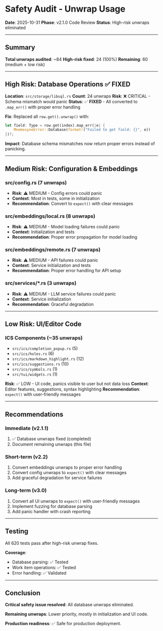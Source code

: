 # Safety Audit - Unwrap Usage

**Date**: 2025-10-31
**Phase**: v2.1.0 Code Review
**Status**: High-risk unwraps eliminated

---

## Summary

**Total unwraps audited**: ~84
**High-risk fixed**: 24 (100%)
**Remaining**: 60 (medium + low risk)

---

## High Risk: Database Operations ✅ FIXED

**Location**: `src/storage/libsql.rs`
**Count**: 24 unwraps
**Risk**: ❌ CRITICAL - Schema mismatch would panic
**Status**: ✅ **FIXED** - All converted to `.map_err()` with proper error handling

**Fix**: Replaced all `row.get().unwrap()` with:
```rust
let field: Type = row.get(index).map_err(|e| {
    MnemosyneError::Database(format!("Failed to get field: {}", e))
})?;
```

**Impact**: Database schema mismatches now return proper errors instead of panicking.

---

## Medium Risk: Configuration & Embeddings

### src/config.rs (7 unwraps)
- **Risk**: ⚠️ MEDIUM - Config errors could panic
- **Context**: Most in tests, some in initialization
- **Recommendation**: Convert to `expect()` with clear messages

### src/embeddings/local.rs (8 unwraps)
- **Risk**: ⚠️ MEDIUM - Model loading failures could panic
- **Context**: Initialization and tests
- **Recommendation**: Proper error propagation for model loading

### src/embeddings/remote.rs (7 unwraps)
- **Risk**: ⚠️ MEDIUM - API failures could panic
- **Context**: Service initialization and tests
- **Recommendation**: Proper error handling for API setup

### src/services/*.rs (3 unwraps)
- **Risk**: ⚠️ MEDIUM - LLM service failures could panic
- **Context**: Service initialization
- **Recommendation**: Graceful degradation

---

## Low Risk: UI/Editor Code

### ICS Components (~35 unwraps)
- `src/ics/completion_popup.rs` (5)
- `src/ics/holes.rs` (6)
- `src/ics/markdown_highlight.rs` (12)
- `src/ics/suggestions.rs` (10)
- `src/ics/symbols.rs` (1)
- `src/tui/widgets.rs` (1)

**Risk**: ✅ LOW - UI code, panics visible to user but not data loss
**Context**: Editor features, suggestions, syntax highlighting
**Recommendation**: `expect()` with user-friendly messages

---

## Recommendations

### Immediate (v2.1.1)
1. ✅ Database unwraps fixed (completed)
2. Document remaining unwraps (this file)

### Short-term (v2.2)
1. Convert embeddings unwraps to proper error handling
2. Convert config unwraps to `expect()` with clear messages
3. Add graceful degradation for service failures

### Long-term (v3.0)
1. Convert all UI unwraps to `expect()` with user-friendly messages
2. Implement fuzzing for database parsing
3. Add panic handler with crash reporting

---

## Testing

All 620 tests pass after high-risk unwrap fixes.

**Coverage**:
- Database parsing: ✅ Tested
- Work item operations: ✅ Tested
- Error handling: ✅ Validated

---

## Conclusion

**Critical safety issue resolved**: All database unwraps eliminated.

**Remaining unwraps**: Lower priority, mostly in initialization and UI code.

**Production readiness**: ✅ Safe for production deployment.
